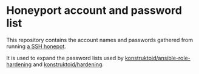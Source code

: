 # Honeyport account and password list

This repository contains the account names and passwords gathered from running
[a SSH honepot](https://github.com/konstruktoid/ansible-cowrie-rootless).

It is used to expand the password lists used by
[konstruktoid/ansible-role-hardening](https://github.com/konstruktoid/ansible-role-hardening/blob/master/files/usr/share/dict/passwords.list)
and [konstruktoid/hardening](https://github.com/konstruktoid/hardening/blob/master/misc/passwords.list).

